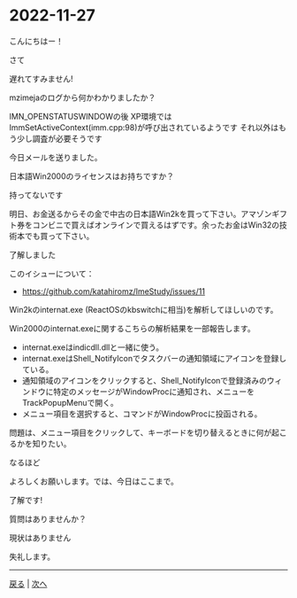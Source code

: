 # 2022-11-27

こんにちはー！

さて

遅れてすみません!

mzimejaのログから何かわかりましたか？

IMN_OPENSTATUSWINDOWの後
XP環境ではImmSetActiveContext(imm.cpp:98)が呼び出されているようです
それ以外はもう少し調査が必要そうです

今日メールを送りました。

日本語Win2000のライセンスはお持ちですか？

持ってないです

明日、お金送るからその金で中古の日本語Win2kを買って下さい。アマゾンギフト券をコンビニで買えばオンラインで買えるはずです。余ったお金はWin32の技術本でも買って下さい。

了解しました

このイシューについて：

- https://github.com/katahiromz/ImeStudy/issues/11

Win2kのinternat.exe (ReactOSのkbswitchに相当)を解析してほしいのです。

Win2000のinternat.exeに関するこちらの解析結果を一部報告します。

- internat.exeはindicdll.dllと一緒に使う。
- internat.exeはShell_NotifyIconでタスクバーの通知領域にアイコンを登録している。
- 通知領域のアイコンをクリックすると、Shell_NotifyIconで登録済みのウィンドウに特定のメッセージがWindowProcに通知され、メニューをTrackPopupMenuで開く。
- メニュー項目を選択すると、コマンドがWindowProcに投函される。

問題は、メニュー項目をクリックして、キーボードを切り替えるときに何が起こるかを知りたい。

なるほど

よろしくお願いします。では、今日はここまで。

了解です!

質問はありませんか？

現状はありません

失礼します。

---

[戻る](2022-11-20.md) | [次へ](2022-12-04.md)
